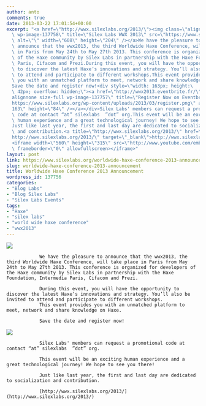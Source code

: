 ```yaml
---
author: anto
comments: true
date: 2013-03-22 17:01:54+00:00
excerpt: "<a href=\"http://wwx.silexlabs.org/2013/\"><img class=\"alignnone size-full\
  \ wp-image-137758\" title=\"Silex Labs WWX 2013\" src=\"https://www.silexlabs.org/wp-content/uploads/2013/03/event-brite-sponsors.png\"\
  \ alt=\"\" width=\"608\" height=\"204\" /></a>We have the pleasure to\
  \ announce that the wwx2013, the third Worldwide Haxe Conference, will take place\
  \ in Paris from May 24th to May 27th 2013. This conference is organized for developers\
  \ of the Haxe community by Silex Labs in partnership with the Haxe Foundation, Intermedia\
  \ Paris, Cifacom and Prezi.During this event, you will have the opportunity\
  \ to discover the latest Haxe’s innovations and strategy. You’ll also be invited\
  \ to attend and participate to different workshops.This event provides\
  \ you with an unmatched platform to meet, network and share knowledge on Haxe.\
  Save the date and register now!<div style=\"width: 163px; height:\
  \ 42px; overflow: hidden;\"><a href=\"http://wwx2013.eventbrite.fr/\"><img class=\"\
  alignnone size-full wp-image-137757\" title=\"Register Now on Eventbrite\" src=\"\
  https://www.silexlabs.org/wp-content/uploads/2013/03/register.png\" alt=\"\" width=\"\
  163\" height=\"84\" /></a></div>Silex Labs' members can request a promotional\
  \ code at contact “at” silexlabs  ”dot” org.This event will be an exciting\
  \ human experience and a great technological journey! We hope to see you there!\
  Just like last year, the first and last day are dedicated to socialization\
  \ and contribution.<a title=\"http://wwx.silexlabs.org/2013/\" href=\"\
  http://wwx.silexlabs.org/2013/\" target=\"_blank\">http://wwx.silexlabs.org/2013/</a>\
  <iframe width=\"560\" height=\"315\" src=\"http://www.youtube.com/embed/eITcPSANMlU\"\
  \ frameborder=\"0\" allowfullscreen></iframe>"
layout: post
link: https://www.silexlabs.org/worldwide-haxe-conference-2013-announcement/
slug: worldwide-haxe-conference-2013-announcement
title: Worldwide Haxe Conference 2013 Announcement
wordpress_id: 137756
categories:
- "Blog Labs"
- "Blog Silex Labs"
- "Silex Labs Events"
tags:
- "Haxe"
- "silex labs"
- "world wide haxe conference"
- "wwx2013"
---
```


[![](https://www.silexlabs.org/wp-content/uploads/2013/03/event-brite-sponsors.png)](http://wwx.silexlabs.org/2013/)

				We have the pleasure to announce that the wwx2013, the third Worldwide Haxe Conference, will take place in Paris from May 24th to May 27th 2013. This conference is organized for developers of the Haxe community by Silex Labs in partnership with the Haxe Foundation, Intermedia Paris, Cifacom and Prezi.

				During this event, you will have the opportunity to discover the latest Haxe’s innovations and strategy. You’ll also be invited to attend and participate to different workshops.
				This event provides you with an unmatched platform to meet, network and share knowledge on Haxe.

				Save the date and register now!


[![](https://www.silexlabs.org/wp-content/uploads/2013/03/register.png)](http://wwx2013.eventbrite.fr/)


				Silex Labs' members can request a promotional code at contact “at” silexlabs  ”dot” org.

				This event will be an exciting human experience and a great technological journey! We hope to see you there!

				Just like last year, the first and last day are dedicated to socialization and contribution.

				[http://wwx.silexlabs.org/2013/](http://wwx.silexlabs.org/2013/)


